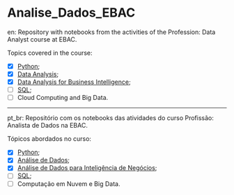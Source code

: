 # Analise_Dados_EBAC

en:
Repository with notebooks from the activities of the Profession: Data Analyst course at EBAC.

Topics covered in the course:

- [x] [Python](https://github.com/malucor/Analise_Dados_EBAC/tree/main/Python);
- [x] [Data Analysis](https://github.com/malucor/Analise_Dados_EBAC/tree/main/An%C3%A1lise_de_Dados);
- [x] [Data Analysis for Business Intelligence](https://github.com/malucor/Analise_Dados_EBAC/tree/main/An%C3%A1lise_de_Dados_para_Intelig%C3%AAncia_de_Neg%C3%B3cios);
- [ ] [SQL](https://github.com/malucor/Analise_Dados_EBAC/tree/main/SQL);
- [ ] Cloud Computing and Big Data.

--------------------------------------------------------------------------------------------------------------------------------------------------------------------------------------------------------------------------------

pt_br:
Repositório com os notebooks das atividades do curso Profissão: Analista de Dados na EBAC.

Tópicos abordados no curso:

- [x] [Python](https://github.com/malucor/Analise_Dados_EBAC/tree/main/Python);
- [x] [Análise de Dados](https://github.com/malucor/Analise_Dados_EBAC/tree/main/An%C3%A1lise_de_Dados);
- [x] [Análise de Dados para Inteligência de Negócios](https://github.com/malucor/Analise_Dados_EBAC/tree/main/An%C3%A1lise_de_Dados_para_Intelig%C3%AAncia_de_Neg%C3%B3cios);
- [ ] [SQL](https://github.com/malucor/Analise_Dados_EBAC/tree/main/SQL);
- [ ] Computação em Nuvem e Big Data.

